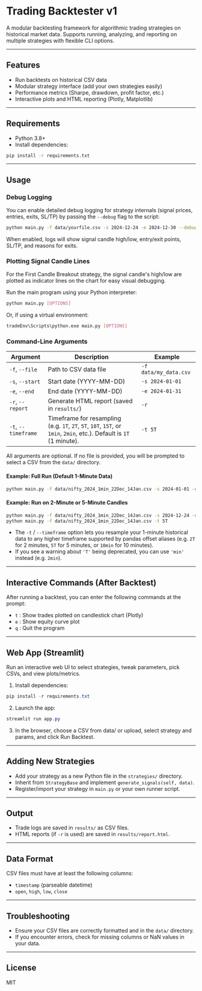 # Trading Backtester v1

A modular backtesting framework for algorithmic trading strategies on historical market data. Supports running, analyzing, and reporting on multiple strategies with flexible CLI options.

---

## Features
- Run backtests on historical CSV data
- Modular strategy interface (add your own strategies easily)
- Performance metrics (Sharpe, drawdown, profit factor, etc.)
- Interactive plots and HTML reporting (Plotly, Matplotlib)

---

## Requirements
- Python 3.8+
- Install dependencies:

```bash
pip install -r requirements.txt
```

---

## Usage

### Debug Logging

You can enable detailed debug logging for strategy internals (signal prices, entries, exits, SL/TP) by passing the `--debug` flag to the script:

```sh
python main.py -f data/yourfile.csv -s 2024-12-24 -e 2024-12-30 --debug
```

When enabled, logs will show signal candle high/low, entry/exit points, SL/TP, and reasons for exits.

### Plotting Signal Candle Lines

For the First Candle Breakout strategy, the signal candle's high/low are plotted as indicator lines on the chart for easy visual debugging.

Run the main program using your Python interpreter:

```bash
python main.py [OPTIONS]
```

Or, if using a virtual environment:

```bash
tradeEnv\Scripts\python.exe main.py [OPTIONS]
```

### Command-Line Arguments

| Argument           | Description                                    | Example                        |
|--------------------|------------------------------------------------|--------------------------------|
| `-f`, `--file`     | Path to CSV data file                          | `-f data/my_data.csv`          |
| `-s`, `--start`    | Start date (YYYY-MM-DD)                        | `-s 2024-01-01`                |
| `-e`, `--end`      | End date (YYYY-MM-DD)                          | `-e 2024-01-31`                |
| `-r`, `--report`   | Generate HTML report (saved in `results/`)     | `-r`                           |
| `-t`, `--timeframe`| Timeframe for resampling (e.g. `1T`, `2T`, `5T`, `10T`, `15T`, or `1min`, `2min`, etc.). Default is `1T` (1 minute). | `-t 5T`                        |

All arguments are optional. If no file is provided, you will be prompted to select a CSV from the `data/` directory.

#### Example: Full Run (Default 1-Minute Data)

```bash
python main.py -f data/nifty_2024_1min_22Dec_14Jan.csv -s 2024-01-01 -e 2024-01-10 -r
```

#### Example: Run on 2-Minute or 5-Minute Candles

```bash
python main.py -f data/nifty_2024_1min_22Dec_14Jan.csv -s 2024-12-24 -e 2024-12-25 -r -t 2T
python main.py -f data/nifty_2024_1min_22Dec_14Jan.csv -t 5T
```

- The `-t` / `--timeframe` option lets you resample your 1-minute historical data to any higher timeframe supported by pandas offset aliases (e.g. `2T` for 2 minutes, `5T` for 5 minutes, or `10min` for 10 minutes).
- If you see a warning about `'T'` being deprecated, you can use `'min'` instead (e.g. `2min`).

---

## Interactive Commands (After Backtest)
After running a backtest, you can enter the following commands at the prompt:

- `t` : Show trades plotted on candlestick chart (Plotly)
- `e` : Show equity curve plot
- `q` : Quit the program

---

## Web App (Streamlit)
Run an interactive web UI to select strategies, tweak parameters, pick CSVs, and view plots/metrics.

1) Install dependencies:

```powershell
pip install -r requirements.txt
```

2) Launch the app:

```powershell
streamlit run app.py
```

3) In the browser, choose a CSV from data/ or upload, select strategy and params, and click Run Backtest.

---

## Adding New Strategies
- Add your strategy as a new Python file in the `strategies/` directory.
- Inherit from `StrategyBase` and implement `generate_signals(self, data)`.
- Register/import your strategy in `main.py` or your own runner script.

---

## Output
- Trade logs are saved in `results/` as CSV files.
- HTML reports (if `-r` is used) are saved in `results/report.html`.

---

## Data Format
CSV files must have at least the following columns:
- `timestamp` (parseable datetime)
- `open`, `high`, `low`, `close`

---

## Troubleshooting
- Ensure your CSV files are correctly formatted and in the `data/` directory.
- If you encounter errors, check for missing columns or NaN values in your data.

---

## License
MIT
